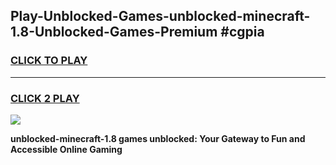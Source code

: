 
## Play-Unblocked-Games-unblocked-minecraft-1.8-Unblocked-Games-Premium #cgpia
<h3>
<a href="https://premium.freeplayer.one?title=unblocked-minecraft-1.8&ref=12M">CLICK TO PLAY</a></h3>
<hr>

<h3>
<a href="https://premium.freeplayer.one?title=unblocked-minecraft-1.8&ref=12M">CLICK 2 PLAY</a>
  
</h3>

<a href="https://premium.freeplayer.one?title=unblocked-minecraft-1.8&ref=12M"><img src="https://clearcache.store/games.png"></a>


**unblocked-minecraft-1.8 games unblocked: Your Gateway to Fun and Accessible Online Gaming**
